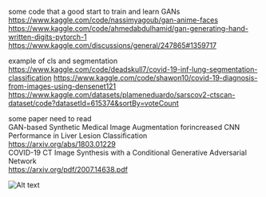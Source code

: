 some code that a good start to train and learn GANs
  https://www.kaggle.com/code/nassimyagoub/gan-anime-faces
  https://www.kaggle.com/code/ahmedabdulhamid/gan-generating-hand-written-digits-pytorch-1
  https://www.kaggle.com/discussions/general/247865#1359717

example of cls and segmentation
  https://www.kaggle.com/code/deadskull7/covid-19-inf-lung-segmentation-classification
  https://www.kaggle.com/code/shawon10/covid-19-diagnosis-from-images-using-densenet121
  https://www.kaggle.com/datasets/plameneduardo/sarscov2-ctscan-dataset/code?datasetId=615374&sortBy=voteCount

some paper need to read<br> 
  GAN-based Synthetic Medical Image Augmentation forincreased CNN Performance in Liver Lesion Classification<br>
    https://arxiv.org/abs/1803.01229<br>
  COVID-19 CT Image Synthesis with a Conditional Generative Adversarial Network<br>
    https://arxiv.org/pdf/2007.14638.pdf<br>
    
<img src="[/path/to/img.jpg](https://github.com/tanupat085/GAN_covid_CTscan/blob/main/5.png)" alt="Alt text" title="Optional title">

